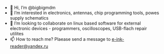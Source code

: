 - 👋 Hi, I’m @bigbigmdm
- 👀 I’m interested in electronics, antennas, chip programming tools, powes supply schematics
- 💞️ I’m looking to collaborate on linux based software for external electronic devices - programmers, oscilloscopes, USB-flach repair utilites
- 📫 How to reach me? Plaease send a message to e-ink-reader@yandex.ru

